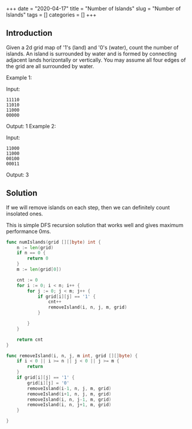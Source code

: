 +++
date = "2020-04-17"
title = "Number of Islands"
slug = "Number of Islands"
tags = []
categories = []
+++

## Introduction

Given a 2d grid map of '1's (land) and '0's (water), count the number of islands. An island is surrounded by water and is formed by connecting adjacent lands horizontally or vertically. You may assume all four edges of the grid are all surrounded by water.

Example 1:

Input:
```
11110
11010
11000
00000
```

Output: 1
Example 2:

Input:
```
11000
11000
00100
00011
```

Output: 3

## Solution

If we will remove islands on each step, then we can definitely count insolated ones.

This is simple DFS recursion solution that works well and gives maximum performance 0ms.

``` go
func numIslands(grid [][]byte) int {
    n := len(grid)
    if n == 0 {
        return 0
    }
    m := len(grid[0])

    cnt := 0
    for i := 0; i < n; i++ {
        for j := 0; j < m; j++ {
            if grid[i][j] == '1' {
                cnt++
                removeIsland(i, n, j, m, grid)
            }    

        }
    }

    return cnt
}

func removeIsland(i, n, j, m int, grid [][]byte) {
    if i < 0 || i >= n || j < 0 || j >= m {
        return
    }
    if grid[i][j] == '1' {
        grid[i][j] = '0'
        removeIsland(i-1, n, j, m, grid)
        removeIsland(i+1, n, j, m, grid)
        removeIsland(i, n, j-1, m, grid)
        removeIsland(i, n, j+1, m, grid)
    }

}
```
